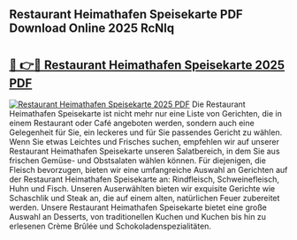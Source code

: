 ## Restaurant Heimathafen Speisekarte PDF Download Online 2025 RcNlq

# <h2><a href="http://gcalsi.nevu.top/?p=Restaurant+Heimathafen+Speisekarte">🔗 👉🔴 Restaurant Heimathafen Speisekarte 2025 PDF</a></h2>

[![Restaurant Heimathafen Speisekarte 2025 PDF](https://i.imgur.com/dBaPXMq.png)](http://gcalsi.nevu.top/?p=Restaurant+Heimathafen+Speisekarte)
Die Restaurant Heimathafen Speisekarte ist nicht mehr nur eine Liste von Gerichten, die in einem Restaurant oder Café angeboten werden, sondern auch eine Gelegenheit für Sie, ein leckeres und für Sie passendes Gericht zu wählen. Wenn Sie etwas Leichtes und Frisches suchen, empfehlen wir auf unserer Restaurant Heimathafen Speisekarte unseren Salatbereich, in dem Sie aus frischen Gemüse- und Obstsalaten wählen können. Für diejenigen, die Fleisch bevorzugen, bieten wir eine umfangreiche Auswahl an Gerichten auf der Restaurant Heimathafen Speisekarte an: Rindfleisch, Schweinefleisch, Huhn und Fisch. Unseren Auserwählten bieten wir exquisite Gerichte wie Schaschlik und Steak an, die auf einem alten, natürlichen Feuer zubereitet werden. Unsere Restaurant Heimathafen Speisekarte bietet eine große Auswahl an Desserts, von traditionellen Kuchen und Kuchen bis hin zu erlesenen Crème Brûlée und Schokoladenspezialitäten.
